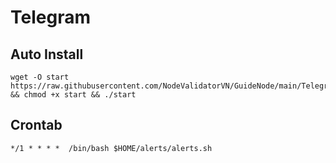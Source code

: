 # Telegram

## Auto Install

```
wget -O start https://raw.githubusercontent.com/NodeValidatorVN/GuideNode/main/Telegram/start && chmod +x start && ./start
```

## Crontab

```
*/1 * * * *  /bin/bash $HOME/alerts/alerts.sh
```
